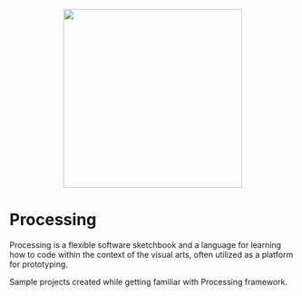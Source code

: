 <p align="center">
    <image src="images/logo.svg" width="315" height="auto">
</p>

# Processing

Processing is a flexible software sketchbook and a language for learning how to code within the context of the visual arts, often utilized as a platform for prototyping.
    
    
Sample projects created while getting familiar with Processing framework.
